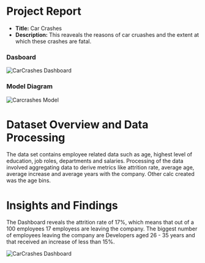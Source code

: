 # Project Report 
- **Title:** Car Crashes
- **Description:** This reaveals the reasons of car cruashes and the extent at which these crashes are fatal.

### Dasboard

![CarCrashes Dashboard](https://github.com/Joemusa/carcrashes/assets/94066555/168f0587-22a4-4750-8a2e-2ed63af502bf)

### Model Diagram

![Carcrashes Model](https://github.com/Joemusa/carcrashes/assets/94066555/411dc223-1a8c-490c-a0b8-b4b0e752db71)

# Dataset Overview and Data Processing
The data set contains employee related data such as age, highest level of education, job roles, departments and salaries. Processing of the data involved aggregating data to derive metrics like attrition rate, average age, average increase and average years with the company. Other calc created was the age bins.

# Insights and Findings
The Dashboard reveals the attrition rate of 17%, which means that out of a 100 employees 17 employess are leaving the company. The biggest number of employees leaving the company are  Developers aged 26 - 35 years and that received an increase of less than 15%. 



![CarCrashes Dashboard](https://github.com/Joemusa/carcrashes/assets/94066555/168f0587-22a4-4750-8a2e-2ed63af502bf)
